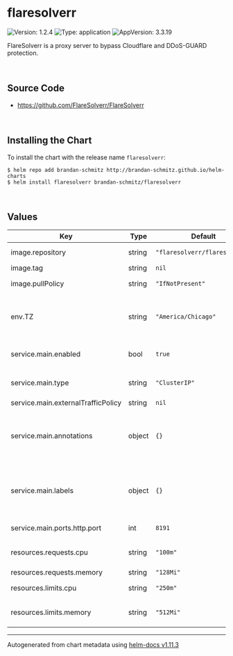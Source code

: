 # flaresolverr

![Version: 1.2.4](https://img.shields.io/badge/Version-1.2.4-informational?style=flat-square) ![Type: application](https://img.shields.io/badge/Type-application-informational?style=flat-square) ![AppVersion: 3.3.19](https://img.shields.io/badge/AppVersion-3.3.19-informational?style=flat-square)

FlareSolverr is a proxy server to bypass Cloudflare and DDoS-GUARD protection.

<br>

## Source Code

* <https://github.com/FlareSolverr/FlareSolverr>

<br>

## Installing the Chart

To install the chart with the release name `flaresolverr`:

```console
$ helm repo add brandan-schmitz http://brandan-schmitz.github.io/helm-charts
$ helm install flaresolverr brandan-schmitz/flaresolverr
```

<br>

## Values

| Key | Type | Default | Description |
|-----|------|---------|-------------|
| image.repository | string | `"flaresolverr/flaresolverr"` | image repository |
| image.tag | string | `nil` | image tag |
| image.pullPolicy | string | `"IfNotPresent"` | image pull policy |
| env.TZ | string | `"America/Chicago"` | Set the timezone that will be used by the container |
| service.main.enabled | bool | `true` | Enables or disables the service |
| service.main.type | string | `"ClusterIP"` | Set the service type |
| service.main.externalTrafficPolicy | string | `nil` | [[ref](https://kubernetes.io/docs/tutorials/services/source-ip/)] |
| service.main.annotations | object | `{}` | Provide additional annotations which may be required. |
| service.main.labels | object | `{}` | Provide additional labels which may be required. |
| service.main.ports.http.port | int | `8191` | The port number |
| resources.requests.cpu | string | `"100m"` | CPU Request amount |
| resources.requests.memory | string | `"128Mi"` |  |
| resources.limits.cpu | string | `"250m"` | CPU Limit amount |
| resources.limits.memory | string | `"512Mi"` | Memory Limit amount |

----------------------------------------------
Autogenerated from chart metadata using [helm-docs v1.11.3](https://github.com/norwoodj/helm-docs/releases/v1.11.3)